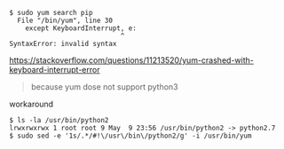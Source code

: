 ```console
$ sudo yum search pip
  File "/bin/yum", line 30
    except KeyboardInterrupt, e:
                            ^
SyntaxError: invalid syntax
```

https://stackoverflow.com/questions/11213520/yum-crashed-with-keyboard-interrupt-error
> because yum dose not support python3

workaround

```console
$ ls -la /usr/bin/python2
lrwxrwxrwx 1 root root 9 May  9 23:56 /usr/bin/python2 -> python2.7
$ sudo sed -e '1s/.*/#!\/usr\/bin\/python2/g' -i /usr/bin/yum
```
